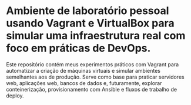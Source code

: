# Ambiente de laboratório pessoal usando Vagrant e VirtualBox para simular uma infraestrutura real com foco em práticas de DevOps.

Este repositório contém meus experimentos práticos com Vagrant para automatizar a criação de máquinas virtuais e simular ambientes semelhantes aos de produção. Serve como base para praticar servidores web, aplicações web, bancos de dados e, futuramente, explorar conteinerização, provisionamento com Ansible e fluxos de trabalho de deploy.